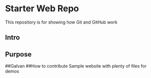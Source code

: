 # Starter Web Repo

This repository is for showing how Git and GitHub work
## Intro
## Purpose
##Galvan
##How to contribute
Sample website with plenty of files for demos